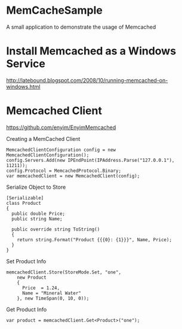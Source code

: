 # MemCacheSample

A small application to demonstrate the usage of Memcached

# Install Memcached as a Windows Service
http://latebound.blogspot.com/2008/10/running-memcached-on-windows.html

# Memcached Client
https://github.com/enyim/EnyimMemcached

Creating a MemCached Client

    MemcachedClientConfiguration config = new MemcachedClientConfiguration();
    config.Servers.Add(new IPEndPoint(IPAddress.Parse("127.0.0.1"), 11211));
    config.Protocol = MemcachedProtocol.Binary;
    var memcachedClient = new MemcachedClient(config);

Serialize Object to Store

    [Serializable]
    class Product
    {
      public double Price;
      public string Name;

      public override string ToString()
      {
        return string.Format("Product {{{0}: {1}}}", Name, Price);
      }
    }
 
Set Product Info
 
    memcachedClient.Store(StoreMode.Set, "one", 
        new Product
        {
          Price  = 1.24,
          Name = "Mineral Water"
        }, new TimeSpan(0, 10, 0));

Get Product Info
  
    var product = memcachedClient.Get<Product>("one");
